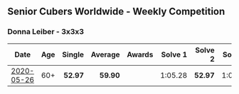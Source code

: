## Senior Cubers Worldwide - Weekly Competition
### Donna Leiber - 3x3x3

| Date | Age | Single | Average | Awards | Solve 1 | Solve 2 | Solve 3 | Solve 4 | Solve 5 | Video |
| :--: | :--: | --: | --: | :--: | --: | --: | --: | --: | --: | :-- |
| [2020-05-26](../../results/333/2020-05-26.md) | 60+ | **52.97** | **59.90** |  | 1:05.28 | **52.97** | 1:09.73 | 54.84 | 59.57 | [Link](https://www.facebook.com/events/688407551989463/permalink/690851241745094/) |


<!-- Global site tag (gtag.js) - Google Analytics -->
<script async src="https://www.googletagmanager.com/gtag/js?id=UA-86348435-3"></script>
<script>window.dataLayer = window.dataLayer || []; function gtag() {dataLayer.push(arguments);} gtag('js', new Date()); gtag('config', 'UA-86348435-3');</script>
